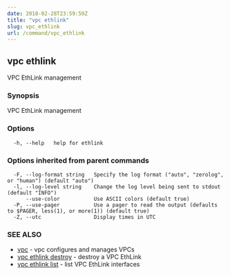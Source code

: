```yaml
---
date: 2018-02-28T23:59:59Z
title: "vpc ethlink"
slug: vpc_ethlink
url: /command/vpc_ethlink
---
```

## vpc ethlink

VPC EthLink management

### Synopsis


VPC EthLink management

### Options

```
  -h, --help   help for ethlink
```

### Options inherited from parent commands

```
  -F, --log-format string   Specify the log format ("auto", "zerolog", or "human") (default "auto")
  -l, --log-level string    Change the log level being sent to stdout (default "INFO")
      --use-color           Use ASCII colors (default true)
  -P, --use-pager           Use a pager to read the output (defaults to $PAGER, less(1), or more(1)) (default true)
  -Z, --utc                 Display times in UTC
```

### SEE ALSO
* [vpc](/command/vpc)	 - vpc configures and manages VPCs
* [vpc ethlink destroy](/command/vpc_ethlink_destroy)	 - destroy a VPC EthLink
* [vpc ethlink list](/command/vpc_ethlink_list)	 - list VPC EthLink interfaces

